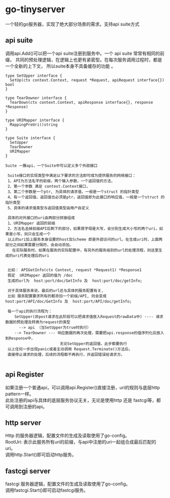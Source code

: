 # go-tinyserver
一个轻的go服务器，实现了绝大部分场景的需求。支持api suite方式

## api suite
调用api.Add()可以把一个api suite注册到服务中。一个 api suite 常常有相同的前缀，
共同的预处理逻辑，在逻辑上也更有紧密型。在每次服务调用过程时，都是一个全新的上下文，
所以suite本身不具备缓存的功能 。  

```
type SetUpper interface {
  SetUp(ctx context.Context, request *Request, apiRequest interface{}) bool
}

type TearDowner interface {
  TearDown(ctx context.Context, apiResponse interface{}, response *Response)
}

type URIMapper interface {
  MappingPreUri()string
}

type Suite interface {
  SetUpper
  TearDowner
  URIMapper
}

Suite 一簇api，一个Suite中可以定义多个外部接口

 Suite接口的实现类型中满足以下要求的方法即可成为提供服务的网络接口：
 1、API为方法名字的前缀，两个输入参数，一个返回值的方法，
 2、第一个参数 满足 context.Context接口，
 3、第二个参数是一个ptr, 为具体的请求值，一般是一个struct 的指针类型
 4、有一个返回值，返回值也必须是ptr，返回值即为此接口的响应值，一般是一个struct 的指针类型
 5、具体的请求值类型与返回值类型由用户自定义

 具体的对外接口的uri由两部分拼接组成
 1、URIMapper 返回的前缀
 2、方法名去掉前缀API后剩下的部分，如果首字母是大写，会分别生成大小写的两个uri，如果是小写，则只会生成一个
 以上的uri加上服务本身设置的host及Scheme 即是外部访问的url。在生成uri时，上面两部分之间如果需要分隔符，会自动添加。
   在实际服务时，如果在服务的实际配置中，有另外的服务级别的url的处理流程，则这里生成的uri代表处理后的uri


 比如： APIGetInfo(ctx Context, request *Request1) *Response1
 假定  URIMapper 返回的值为 /doc
 生成的url为  host:port/doc/GetInfo 及  host:port/doc/getInfo;

 对于具体服务来说，最后的url还与具体的服务配置有关,
 比如 服务配置要求所有的都添加一个前缀/API, 则会变成 host:port/API/doc/GetInfo 及  host:port/API/doc/getInfo;

 每一个api的执行流程为：
    SetUpper(非post请求在此阶段可以把请求值放入Request的rawData中) ---- 请求数据的预处理及转换为request的类型
      --> api （当SetUpper为true时执行）
    --> TearDowner --- 响应数据的再次处理，需要把api.response的值序列化后放入到Response中，
                        无论SetUpper的返回值，此步都要执行
 以上任何一步出现panic或者主动调用 Request.Terminate()方法后，
 直接停止请求的处理，后续的流程都不再执行，并返回错误给请求方。


```

## api Register
如果注册一个普通api，可以调用api.Register()直接注册，uri的规则与底层http pattern一样。  
此处注册的api与具体的底层服务协议无关，无论是使用http 还是 fastcgi等，都可调用到注册的api。


## http server
Http 的服务器逻辑，配置文件的生成及读取使用了go-config。  
RootUri: 表示此服务所有uri的前缀，与api中注册的uri一起组合成最后匹配的uri。  
调用http.Start()即可启动http服务。

## fastcgi server
fastcgi 服务器逻辑，配置文件的生成及读取使用了go-config。  
调用fastcgi.Start()即可启动fastcgi服务。  
  


